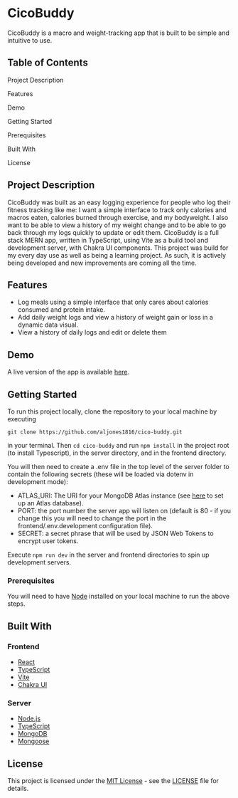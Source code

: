 # CicoBuddy

CicoBuddy is a macro and weight-tracking app that is built to be simple and intuitive to use. 

## Table of Contents

Project Description

Features

Demo

Getting Started

Prerequisites

Built With

License

## Project Description

CicoBuddy was built as an easy logging experience for people who log their fitness tracking like me: I want a simple interface to track only calories and macros eaten, calories burned through exercise, and my bodyweight. I also want to be able to view a history of my weight change and to be able to go back through my logs quickly to update or edit them.
CicoBuddy is a full stack MERN app, written in TypeScript, using Vite as a build tool and development server, with Chakra UI components. This project was build for my every day use as well as being a learning project. As such, it is actively being developed and new improvements are coming all the time.

## Features

* Log meals using a simple interface that only cares about calories consumed and protein intake.
* Add daily weight logs and view a history of weight gain or loss in a dynamic data visual.
* View a history of daily logs and edit or delete them

## Demo

A live version of the app is available [here](https://cico-buddy.com).

## Getting Started

To run this project locally, clone the repository to your local machine by executing 


```
git clone https://github.com/aljones1816/cico-buddy.git
```

in your terminal. Then ```cd cico-buddy``` and run ```npm install``` in the project root (to install Typescript), in the server directory, and in the frontend directory.

You will then need to create a .env file in the top level of the server folder to contain the following secrets (these will be loaded via dotenv in development mode):

* ATLAS_URI: The URI for your MongoDB Atlas instance (see [here](https://www.mongodb.com/docs/atlas/getting-started/) to set up an Atlas database).
* PORT: the port number the server app will listen on (default is 80 - if you change this you will need to change the port in the frontend/.env.development configuration file).
* SECRET: a secret phrase that will be used by JSON Web Tokens to encrypt user tokens.

Execute ```npm run dev``` in the server and frontend directories to spin up development servers.

### Prerequisites
You will need to have [Node](https://nodejs.org/) installed on your local machine to run the above steps.

## Built With

### Frontend
* [React](https://reactjs.org/)
* [TypeScript](https://www.typescriptlang.org/)
* [Vite](https://vitejs.dev/)
* [Chakra UI](https://chakra-ui.com/)

### Server
* [Node.js](https://nodejs.org/)
* [TypeScript](https://www.typescriptlang.org/)
* [MongoDB](https://www.mongodb.com/)
* [Mongoose](https://mongoosejs.com/)
  
## License

This project is licensed under the [MIT License](https://opensource.org/licenses/MIT) - see the [LICENSE](LICENSE) file for details.

